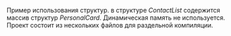 Пример использования структур.
в структуре *ContactList* содержится массив структур *PersonalCard*.
Динамическая память не используется.
Проект состоит из нескольких файлов для раздельной компиляции.
